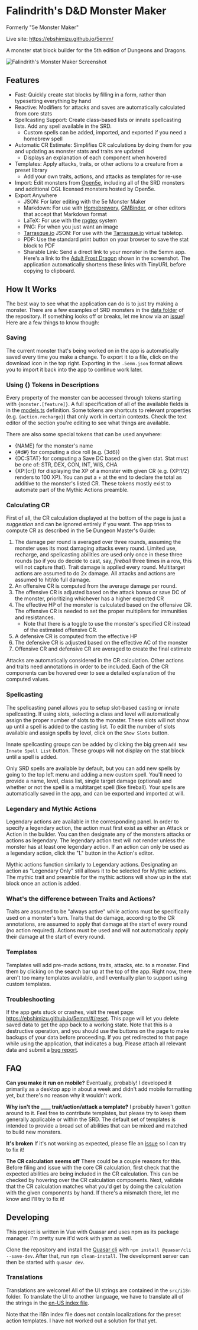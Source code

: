 # Falindrith's D&D Monster Maker

Formerly "5e Monster Maker"

Live site: https://ebshimizu.github.io/5emm/

A monster stat block builder for the 5th edition of Dungeons and Dragons.

![Falindrith's Monster Maker Screenshot](https://ebshimizu.github.io/5emm/readme-image.jpeg)

## Features

- Fast: Quickly create stat blocks by filling in a form, rather than typesetting everything by hand
- Reactive: Modifiers for attacks and saves are automatically calculated from core stats
- Spellcasting Support: Create class-based lists or innate spellcasting lists. Add any spell available in the SRD.
  - Custom spells can be added, imported, and exported if you need a homebrew spell
- Automatic CR Estimate: Simplifies CR calculations by doing them for you and updating as monster stats and traits are updated
  - Displays an explanation of each component when hovered
- Templates: Apply attacks, traits, or other actions to a creature from a preset library
  - Add your own traits, actions, and attacks as templates for re-use
- Import: Edit monsters from [Open5e](https://open5e.com/), including all of the SRD monsters and additional OGL licensed monsters hosted by Open5e.
- Export Anywhere
  - JSON: For later editing with the 5e Monster Maker
  - Markdown: For use with [Homebrewery](https://homebrewery.naturalcrit.com/), [GMBinder](https://www.gmbinder.com/), or other editors that accept that Markdown format
  - LaTeX: For use with the [rpgtex](https://github.com/rpgtex/DND-5e-LaTeX-Template) system
  - PNG: For when you just want an image
  - [Tarrasque.io](https://tarrasque.io/) JSON: For use with the [Tarrasque.io](https://tarrasque.io) virtual tabletop.
  - PDF: Use the standard print button on your browser to save the stat block to PDF
  - Sharable Link: Send a direct link to your monster in the 5emm app. Here's a link to the [Adult Frost Dragon](https://ebshimizu.github.io/5emm/#/?data=XQAAAAIBKAAAAAAAAABtCdvHsRpGJSsnwkliN-K36i09A7vobbqm-rxWLvDQR--cDXqpo4eZd_NJOHNRpm_JKxjO3oCeCzwJuACG1xl_RYj2zNpJH0wg0_NZbkYtRrm9IOvuGyyIN8MH311RbKu24nnSiHAWUcmxfIqSo70mkg5CVpnOvxC3Tu4j4E3uMVA9r8t_VfykixC2BImQKSBD6tDc4aVDAaWWQwbNNag902G0NuIZGRZgFHk5YU6awwfiTs6C2JmCetEfdGdHEv5dwzcFoATjuQoc4HYucVtWvgoPf8srvgGx7zO-fhJ5YXpZT4Kzhr5ZnqNS5hxEb_el-lcqLzhgUf3uOHmjDi6gk7rzh1DnIJ9FK2pq4Agb8zfCJiveiISDYnEBRISznGjfSrTlhga5tF3wMKwZbBMhyRIVI5tiq17d5-arumwh2DshX8fB5_NxY4dnFFQjytA87g2Fuo7Js1ckMJ1Ipwlmds-6xgcdg7EIbnIKt0b1IZ5WpoJCdvsldbxlWUQ9z22vAEmFtwi8dF5NuyK6zdxMu2TTtowOdHISl2BsE21emawm0yRxfK5Yjf7GSvb4o9Q9W4jQKiGZrhor4hXTreOPbvcCmAx2omwBUoDBzItiToRPRSfG3GqkAU3iDRFTTe_2Sn--kuHOdxHlU2BU1IviurwimpC0zgbwpW9uh-I0Zx9voufTZ62g-XDOtDPXzbk_hk4Hd5qTF4W9fcqCBFwpNdrK44BISWWapbPwQ-tYcQbqOjrBwDhVCaMwzMceR94MHykvY6tAQFNuPZTm57AbOK56vZ-ubvhGtgi9_DYkqR3k5cYjFlRPCpLgRvsT919xSv4-FoMxBHxfDGyVa4PdwlIQT97TdWfKxWScHrt-SNc7dSYW_UIud1vEhr8Sqme6KiGmPZ28fUmNlULDS49M5Y1qkoBKMtZp5_wxvnBEZmkW_wrWENh5tF32UEfbKdoJgv3fdZF-5Ota0OOdYLNChHmWeEzHVFRVObuw-iQAsCFs22cv3TZM3cXap-JIimFXtJehdp5I1KTAhGHN7GdHNzD4zt9zVvDtPfXwxZeF6SgiKRK1CNYDSC9ai5juJoQUsnG6fwG8FB1OGppb0q-TqLwvmDPwXYgAVs-CBvr5k1oz8VMCj0t7cqzoS5DUKwq2z_nOGYChDzyWxsKkPPBtjacr2yLMhtuF3iApqa4nG5txaP1lFw0yO675bWfa1GbgpCHZty-1XSvUm0tS8TwYHwToRyb8NUNjtFV62cV6iBpcbu4HRjJ4QtBDh1fWqn3iy1mCQqSQ3sNhyNmwbvXZnojUY6d03fV3Gk1ArBkxPk_4jARM_NgYJ6o0tfd9TetzBhbz0iwb0Vd80Fucoa6CDeIrQq_J_Ychitj37g6Gs4kWwUB6hr6aJjChxK0ohYo7W8vU4iH_apRo-seFmSEwJGldKpW9HXvcd_n_incu07Gkk9VUydTQDyHF7nwYyQ1hU-RJW-KQJdAAcE05THnUYsZpOu2SoPU_wB0vPkDm9BE7fDDWX_3ZYM5t87pLLYOi9cnjHaXckAPKYJnB9-ZTjgsKUqbTXls4CpSPtek6j9dG7GNxjPVGYucE6MYgV6MWyG745Wduur3FUuwoHmBE5iMQWf0DzmiZ_B05N7Jq-jGYQVVX2v3L7Eo544iYBlCjVgD0TeUmNx7DkbJRRr5eCG-thxc2xAJ4zuddKT_TdKRdWdD97HIUDhAr6DQt84SO3HrikamIUS22jzLG-9U4FO_FO1VHkTAmLcW5gMBXJmuGGuZipLSahSHfVIoyC1GWY9gTvKPiAOFR7J1RH4AdX9lMBB-5_wowYBuH7thJlkw7nBJ1vc-xobNBs7ATNHvotrBw2d9QcD8iA5U9KZWB7f3DGxGNpj8_CUjB1i0p9hN4MVMJ-FxHZPr_nUGiBZ3a56kZaqAKYWy_q3RmsIKq35M-7mSoOYP5LKlULnyBp1QLlUezgAMlvbtYaNPcy9uIE3fKwH_VN1jh5-hC49ORBQo_07Ax8_c6uJFMpwTMYJnvOAlo1t7-WbDDDdzkAfxeu4YIqc1zzq2lk4Xv4nHj1thG6GYkZNB8okqcla3dBJw3-kuHiPFFCJXcOqfg91PtTXK1gBJPlXTuSTc_JmQTEs-3tyfkvqdGBhYefr0gqaZExOnBM8B1a76Mhh56XG_qxsahjgKrLdEC4iRTp6kWoXuJdUt63VRaUUDenbQLHnP8x4Olc-wDXu17AxkLuJBvs5XR51tq4MS2Wy7tWy0H1GlznhgieJHaWkJL2yjUtuDEC0ozFvmVZO2hOFUIO55lrhBBkWUK2jFAWTBQ-uJ6yJlhtGR04R8cg71a8hct3CzJc9xCmUSwWCY01OwQwllTdHi9CP9i8i5OdMBtkfKFricD6sVJxgBkr1jS-PQs7V_WEMOvFJCXAIMKoZ8ZnJnrNInDFjOguN5Vpx5WxBwTkqMxJWp5AqvOc-tvmGlfp7NhQy8Fe2fWq4Ue39Ms1wQhLbpYD9EgXc2DeVpOla9S8XZ35XFVuUVZbnzyut-PBVcCsvs_VFBkXKzEDD6BYcNIknmZg0LCJm8sMkkH55HY4eso168Y_fw0e8Ur6CesTC2fnVrK-ZeL0U6LrSMun9A731oTgS8MzbTEu1vNGCdFY3kGqZBS2Bo32lsDPMPWaTadbqjUI47gYN611-zRJgdXZHJXxtB71c-g6as2w1h49IxJHYVngwIp-Svm-dA45RJ1vjKhHY6R1_OONVDU9IM2tcAwFysnzHtb4iuxg3drxATquomLaTwJnw6_T0ja2u9-Vtr8jzXTJLivqA1aX7VRyrtMP_bEpBDxN6xEiiulMHIzwhuvCESRqp0DGRDdak-z8ucjtD5F8xc1AEI6NpCF1m7ZFh7AcGsUuhOEcHXqV5PMsY6UVQB9xl5KEYr8Qv9ihI1QoQq8bcWrbom7uVeum0g3m8tHLyYoyE6qVU9tCUN06OW4G2AY80K_J3CU0vpC1BJ6muNujeSkp6-f_Adwsk-74v8pyt4oUoh8knEIjujVkkNPNWp8VeWfKHDGEvXR2jw7FWMb6-4AI3a8cutabZ_2xpw4kD2I1bZ4Vj_OM4mFcQyDCiFWLCDTgOsM3DrprlzZnwbBUC3t1aBEWLTDgA3oN35dSexOAS2QFoxuVCjkRZW2FOPREveSs9UPJSrfcVY_7QcmHjloaNlurDwVOzf7gtL_aTBoHAlBJc7diVnl_PH7AQiY6Q_aygbwltjhPdG3KJQ5JEOEzaCfY6J0hwnQhM2d9GcroNnZ5xwPQkA9fuphq16xXeNp6Vu8W92NM4hUW5xwS84CFYOrNJuGununNTo9k9R7FI3rUMNvRj_WezHW-Qp5KQzLKf1dg0fkcVIU3THEgCvEPVvL2gNvbJVbk1KtaHanr7QWQ_Y3C5JmoqNE9nSfmrXor1SA5N394DBj9lJB-7meJe4N2D5hjmz3VnQSCH8jK81iaWnfHDf3LsCmNTxF6h60eLcLoJHzn8PCdBtL6camWEtdZ4P_x_cAO5inHBcbfFXeS_etTyN0WxqdNYtS2oryFC0AXkz3GGLFCgcsulv5wYXfErs0x2T9TtGIwQ4m-0J_jerCf79hAkA7PkK2i_88Ij4KNBqfrZJNO33u25nv84mh4NVUOWsATzFL5wei3KoDT7rOKmaKjKeCrvEst0x4efTM9lAm0I67uKDd0-s73y8BO-5A4MFbaURvcvR8EP5B3uj77rEh1sqynlyvNd7evjzw6oJySAIKZi-CAGYs6OK3tIA98yiUQdKoDrs_KJOiqKLalyvugmMV4WSnLWF3oIuFg-6-z6najqM0K7YCTmb4nq-oDCz_zytGBmj36yo7ykLbTQ90he5fxOqdnGeFZCo_9jIPGESHTv4hm8kHTMIuh9WZIKalmTayysnRiwd3OBkOiiXYEnoyJZNGk0AMAd8-PFlrPBO0W2wtJHxqnfssruHE8__9K37OOpjDgaQrubP6PabKR7EVrwYwPwu8NMM-XG-GAOeYYCWSFWTmWFRlaGEUmaEEv55VM1PIV9TxHIHoA5naxj-amjcESeFsbhbRp1c0sjFumF4XWacl-BJ9UnExGf_evAAQ) shown in the screenshot. The application automatically shortens these links with TinyURL before copying to clipboard.

## How It Works

The best way to see what the application can do is to just try making a monster. There are a few examples of SRD monsters in the [data folder](https://github.com/ebshimizu/5e-monster-maker/tree/master/src/data/templates/monsters) of the repository. If something looks off or breaks, let me know via an [issue](https://github.com/ebshimizu/5e-monster-maker/issues)! Here are a few things to know though:

### Saving

The current monster that's being worked on in the app is automatically saved every time you make a change. To export it to a file, click on the download icon in the top right. Exporting in the `.5emm.json` format allows you to import it back into the app to continue work later.

### Using {} Tokens in Descriptions

Every property of the monster can be accessed through tokens starting with `{monster.[feature]}`. A full specification of all of the available fields is in the [models.ts](https://github.com/ebshimizu/5e-monster-maker/blob/master/src/components/models.ts) definition. Some tokens are shortcuts to relevant properties (e.g. `{action.recharge}`) that only work in certain contexts. Check the text editor of the section you're editing to see what things are available.

There are also some special tokens that can be used anywhere:

- {NAME} for the monster's name
- {#d#} for computing a dice roll (e.g. {3d6})
- {DC:STAT} for computing a Save DC based on the given stat. Stat must be one of: STR, DEX, CON, INT, WIS, CHA
- {XP:[cr]} for displaying the XP of a monster with given CR (e.g. {XP:1/2} renders to 100 XP). You can put a + at the end to declare the total as additive to the monster's listed CR. These tokens mostly exist to automate part of the Mythic Actions preamble.

### Calculating CR

First of all, the CR calculation displayed at the bottom of the page is just a _suggestion_ and can be ignored entirely if you want. The app tries to compute CR as described in the 5e Dungeon Master's Guide:

1. The damage per round is averaged over three rounds, assuming the monster uses its most damaging attacks every round. Limited use, recharge, and spellcasting abilities are used only once in these three rounds (so if you do decide to cast, say, _fireball_ three times in a row, this will not capture that). Trait damage is applied every round. Multitarget actions are assumed to do 2x damage. All attacks and actions are assumed to hit/do full damage.
2. An offensive CR is computed from the average damage per round.
3. The offensive CR is adjusted based on the attack bonus or save DC of the monster, prioritizing whichever has a higher expected CR
4. The effective HP of the monster is calculated based on the offensive CR. The offensive CR is needed to set the proper multipliers for immunities and resistances.
   - Note that there is a toggle to use the monster's specified CR instead of the estimated offensive CR.
5. A defensive CR is computed from the effective HP
6. The defensive CR is adjusted based on the effective AC of the monster
7. Offensive CR and defensive CR are averaged to create the final estimate

Attacks are automatically considered in the CR calculation. Other actions and traits need annotations in order to be included. Each of the CR components can be hovered over to see a detailed explanation of the computed values.

### Spellcasting

The spellcasting panel allows you to setup slot-based casting or innate spellcasting. If using slots, selecting a class and level will automatically assign the proper number of slots to the monster. These slots will not show up until a spell is added to the casting list. To edit the number of slots available and assign spells by level, click on the `Show Slots` button.

Innate spellcasting groups can be added by clicking the big green `Add New Innate Spell List` button. These groups will not display on the stat block until a spell is added.

Only SRD spells are available by default, but you can add new spells by going to the top left menu and adding a new custom spell. You'll need to provide a name, level, class list, single target damage (optional) and whether or not the spell is a multitarget spell (like fireball). Your spells are automatically saved in the app, and can be exported and imported at will.

### Legendary and Mythic Actions

Legendary actions are available in the corresponding panel. In order to specify a legendary action, the action must first exist as either an Attack or Action in the builder. You can then designate any of the monsters attacks or actions as legendary. The legendary action text will not render unless the monster has at least one legendary action. If an action can only be used as a legendary action, click the "L" button in the Action's editor.

Mythic actions function similarly to Legendary actions. Designating an action as "Legendary Only" still allows it to be selected for Mythic actions. The mythic trait and preamble for the mythic actions will show up in the stat block once an action is added.

### What's the difference between Traits and Actions?

Traits are assumed to be "always active" while actions must be specifically used on a monster's turn. Traits that do damage, according to the CR annotations, are assumed to apply that damage at the start of every round (no action required). Actions must be used and will not automatically apply their damage at the start of every round.

### Templates

Templates will add pre-made actions, traits, attacks, etc. to a monster. Find them by clicking on the search bar up at the top of the app. Right now, there aren't too many templates available, and I eventually plan to support using custom templates.

### Troubleshooting

If the app gets stuck or crashes, visit the reset page: https://ebshimizu.github.io/5emm/#/reset. This page will let you delete saved data to get the app back to a working state. Note that this is a destructive operation, and you should use the buttons on the page to make backups of your data before proceeding. If you get redirected to that page while using the application, that indicates a bug. Please attach all relevant data and submit a [bug report](https://github.com/ebshimizu/5e-monster-maker/issues).

## FAQ

**Can you make it run on mobile?**
Eventually, probably! I developed it primarily as a desktop app in about a week and didn't add mobile formatting yet, but there's no reason why it wouldn't work.

**Why isn't the \_\_\_\_ trait/action/attack a template?**
I probably haven't gotten around to it. Feel free to contribute templates, but please try to keep them generally applicable or within the SRD. The default set of templates is intended to provide a broad set of abilities that can be mixed and matched to build new monsters.

**It's broken**
If it's not working as expected, please file an [issue](https://github.com/ebshimizu/5e-monster-maker/issues) so I can try to fix it!

**The CR calculation seems off**
There could be a couple reasons for this. Before filing and issue with the core CR calculation, first check that the expected abilities are being included in the CR calculation. This can be checked by hovering over the CR calculation components. Next, validate that the CR calculation matches what you'd get by doing the calculation with the given components by hand. If there's a mismatch there, let me know and I'll try to fix it!

## Developing

This project is written in Vue with Quasar and uses npm as its package manager. I'm pretty sure it'd work with yarn as well.

Clone the repository and install the [Quasar cli](https://quasar.dev/start/quasar-cli) with `npm install @quasar/cli  --save-dev`. After that, run `npm clean-install`. The development server can then be started with `quasar dev`.

### Translations

Translations are welcome! All of the UI strings are contained in the `src/i18n` folder. To translate the UI to another language, we have to translate all of the strings in the [en-US index file](https://github.com/ebshimizu/5e-monster-maker/blob/master/src/i18n/en-US/index.ts).

Note that the i18n index file does not contain localizations for the preset action templates. I have not worked out a solution for that yet.
